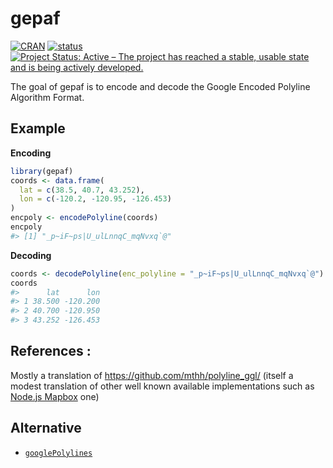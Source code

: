 
<!-- README.md is generated from README.Rmd. Please edit that file -->

# gepaf

<!-- badges: start -->

[![CRAN](https://www.r-pkg.org/badges/version-ago/gepaf)](https://cran.r-project.org/package=gepaf)
[![status](https://tinyverse.netlify.app/badge/gepaf)](https://CRAN.R-project.org/package=gepaf)
[![Project Status: Active – The project has reached a stable, usable
state and is being actively
developed.](https://www.repostatus.org/badges/latest/active.svg)](https://www.repostatus.org/#active)
<!-- badges: end -->

The goal of gepaf is to encode and decode the Google Encoded Polyline
Algorithm Format.

## Example

**Encoding**

``` r
library(gepaf)
coords <- data.frame(
  lat = c(38.5, 40.7, 43.252),
  lon = c(-120.2, -120.95, -126.453)
)
encpoly <- encodePolyline(coords)
encpoly
#> [1] "_p~iF~ps|U_ulLnnqC_mqNvxq`@"
```

**Decoding**

``` r
coords <- decodePolyline(enc_polyline = "_p~iF~ps|U_ulLnnqC_mqNvxq`@")
coords
#>      lat      lon
#> 1 38.500 -120.200
#> 2 40.700 -120.950
#> 3 43.252 -126.453
```

## References :

Mostly a translation of <https://github.com/mthh/polyline_ggl/> (itself
a modest translation of other well known available implementations such
as [Node.js Mapbox](https://www.npmjs.com/package/polyline) one)

## Alternative

- [`googlePolylines`](https://CRAN.R-project.org/package=googlePolylines)
